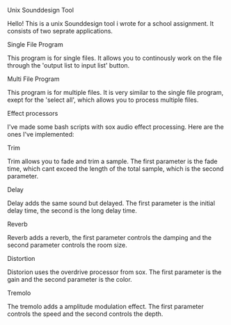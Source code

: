 Unix Sounddesign Tool

Hello! This is a unix Sounddesign tool i wrote for a school assignment.
It consists of two seprate applications.

Single File Program

This program is for single files. It allows you to continously work on
the file through the 'output list to input list' button.

Multi File Program

This program is for multiple files. It is very similar to the single file program,
exept for the 'select all', which allows you to process multiple files.

Effect processors

I've made some bash scripts with sox audio effect processing.
Here are the ones I've implemented:

Trim

Trim allows you to fade and trim a sample. The first parameter is the fade time, which cant exceed the length of the total sample, which is the second parameter.

Delay

Delay adds the same sound but delayed. The first parameter is the initial delay time, the second is the long delay time.

Reverb

Reverb adds a reverb, the first parameter controls the damping and the second parameter controls the room size.

Distortion

Distorion uses the overdrive processor from sox. The first parameter is the gain and the second parameter is the color.

Tremolo

The tremolo adds a amplitude modulation effect. The first parameter controls the speed and the second controls the depth.
